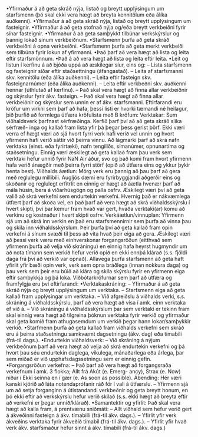 •Yfirmaður á að geta skráð nýja, listað og breytt upplýsingum um starfsmenn (þó skal ekki
vera hægt að breyta kennitölum eða álíka auðkenni).
•Yfirmaður á að geta skráð nýja, listað og breytt upplýsingum um fasteignir.
•Yfirmaður á að geta stofnað nýja og/eða breytt verkbeiðni fyrir sínar fasteignir.
•Yfirmaður á að geta samþykkt tilbúnar verkskýrslur og þannig lokað sínum verkbeiðnum.
•Starfsmenn þurfa að geta skráð verkbeiðni á opna verkbeiðni.
•Starfsmenn þurfa að geta merkt verkbeiði sem tilbúna fyrir lokun af yfirmanni.
•Það þarf að vera hægt að lista og leita eftir starfsmönnum.
•Það á að vera hægt að lista og leita eftir leita.
•Leit og listun í kerfinu á að bjóða uppá að æskilegar síur, eins og:
– Lista starfsmenn og fasteignir síðar eftir staðsettningu (áfangastað).
– Leita af starfsmanni skv. kennitölu (eða álíka auðkenni).
– Leita eftir fasteign skv. fasteignarnúmer (eða álíka auðkenni).
– Leita eftir verkbeðni skv. auðkenni hennar (úthlutað af kerfinu).
– Það skal vera hægt að finna allar verkbeiðnir og skýrslur fyrir ákv. fasteign.
– Það skal vera hægt að finna allar verkbeiðnir og skýrslur sem unnin er af ákv. starfsmanni.
Eftirfarandi eru kröfur um virkni sem þarf að hafa, þessi listi er hvorki tæmandi né heilagur, þið
þurfið að formlega útfæra kröfulista með B kröfum:
Verktakar: Sum viðhaldsverk þarfnast sérfræðinga. Kerfið þarf því að að geta skráð slíka sérfræð-
inga og kallað fram lista yfir þá þegar þess gerist þörf. Ekki væri verra ef hægt væri að sjá hvort fyrri
verk hafi verið vel unnin og hvort yfirmenn hafi verið sáttir við þeirra vinnu. Að lágmarki þarf að
skrá nafn verktaka (einst. eða fyrirtæki), nafn tengiliðs, símanúmer, opnunartíma og staðsetningu.
Einnig væri æskilegt að geta kallað fram þau verk sem verktaki hefur unnið fyrir NaN Air áður, svo
og það komi fram hvort yfirmenn hafa verið ánægðir með þeirra fyrri störf (opið að útfæra eins og
ykkur þykir henta best).
Viðhalds áætlun: Mörg verk eru þannig að þau þarf að gera með reglulegu millibili. Augljós
dæmi eru fyrirbyggjandi aðgerðir eins og skoðanir og reglulegt erfitrlit en einnig er hægt að áætla
hvenær þarf að mála húsin, bera á viðarhúsgögn og palla osfrv. Æskilegt væri því að geta valið að
skrá verkefni sem endurtekin verkefni. Hvernig það er nákvæmlega útfært þarf að skoða vel, en það
þarf að vera hægt að skrá viðhaldsskýrslu í hvert skipti, því þar kemur fram hvað var gert, hvaða
verktaki(ar) komu að verkinu og kostnaður í hvert skipti osfrv.
Verkáætlun/vinnuplan: Yfirmenn sjá um að skrá inn verkin en það eru starfsmennirnir sem þurfa
að vinna þau og skila inn viðhaldsskýrslum. Þeir þurfa því að geta kallað fram opin verkefni á sínum
svæði til þess að vita hvað þeir eiga að gera. Æskilegt væri að þessi verk væru með einhverskonar
forgangsröðun (eitthvað sem yfirmenn þurfa að velja við skráningu) en einnig hafa heyrst hugmyndir
um að nota tímann sem verkið hefur verið opið en ekki ennþá klárað (s.s. fjöldi daga frá því að
verkið var opnað). Allavega þurfa starfsmenn að geta haft yfirlit yfir bæði opin verk, verk sem opna
bráðlega (innan nokkura daga) og þau verk sem þeir eru búið að klára og skila skýrslu fyrir en
yfirmenn eiga eftir samþykkja og þá loka.
Viðbótarkröfurnar sem þarf að útfæra og framfylgja eru því eftirfarandi:
•Verktakaskráning:
– Yfirmaður á að geta skráð nýja og breytt upplýsingum um verktaka.
– Starfsmenn eiga að geta kallað fram upplýsingar um verktaka.
– Við afgreiðslu á viðhalds verki, s.s. skráning á viðhaldsskýrslu, þarf að vera hægt að vísa
í amk. einn verktaka ef við á.
– Við skráningu á viðhaldsskýrslum þar sem verktaki er tekinn fram skal einnig vera hægt að
tilgreina þóknun verktaka fyrir verkið og yfirmaður skal geta komið fram athugasemdum
um verkið þegar hann lokar/samþykkir verkið.
•Starfmenn þurfa að geta kallað fram viðhalds verkefni sem skráð eru á þeirra staðsetningu
samkvæmt dagsetningu (ákv. dag) eða tímabili (frá-til dags.).
•Endurtekin viðhaldsverk:
– Við skráning á nýjum verkbeðnum þarf að vera hægt að velja að skrá endurtekin verkefni
og þá hvort þau séu endurtekin daglega, vikulega, mánaðarlega eða árlega, þar sem miðað
er við upphafsdagssetningu sem er einnig gefin.
•Forgangsröðun verkefna:
– Það þarf að vera hægt að forgangsraða verkefnum í amk. 3 flokka; Allt frá Akút (e. Emerg-
ancy), Strax (e. Now) niður í Ekki seinna en í gær (e. As soon as possible). Ábending:
Hér væri kanski kjörið að láta notendaprófanir ráð för í vali á útfærslu.
– Yfirmenn sjá um að setja forganginn á útistandandi verkbeðnir og geta breytt honum, en
þó ekki eftir að verkskýrslu hefur verið skilað (s.s. ekki hægt að breyta eftir að verkefni
er þegar unnið/klárað).
•Samantektir og yfirlit: Það skal vera hægt að kalla fram, á prentvænu sniðmáti:
– Allt viðhald sem hefur verið gert á ákveðinni fasteign á ákv. tímabilli (frá-til ákv. dags.).
– Yfirlit yfir verk ákveðins verktaka fyrir ákveðið tímabil (frá-til ákv. dags.).
– Yfirlit yfir hvað verk ákv. starfsmaður hefur sinnt á ákv. tímabili (frá-til ákv. dags.)